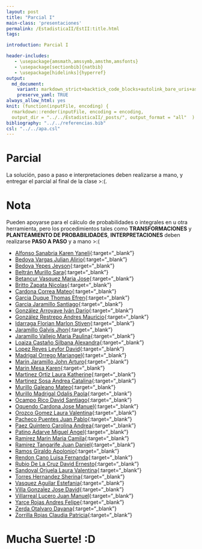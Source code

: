 ```yaml
---
layout: post
title: "Parcial I"
main-class: 'presentaciones'
permalink: /EstadisticaII/EstII:title.html
tags:

introduction: Parcial I

header-includes:
   - \usepackage{amsmath,amssymb,amsthm,amsfonts}
   - \usepackage[sectionbib]{natbib}
   - \usepackage[hidelinks]{hyperref}
output:
  md_document:
    variant: markdown_strict+backtick_code_blocks+autolink_bare_uris+ascii_identifiers+tex_math_single_backslash
    preserve_yaml: TRUE
always_allow_html: yes   
knit: (function(inputFile, encoding) {
  rmarkdown::render(inputFile, encoding = encoding,
  output_dir = "../../EstadisticaII/_posts/", output_format = "all"  ) })
bibliography: "../../referencias.bib"
csl: "../../apa.csl"
---
```


# Parcial

La solución, paso a paso e interpretaciones deben realizarse a mano, y
entregar el parcial al final de la clase &gt;:(.

# Nota

Pueden apoyarse para el cálculo de probabilidades o integrales en u otra
herramienta, pero los procedimientos tales como **TRANSFORMACIONES** y
**PLANTEAMIENTO DE PROBABILIDADES**, **INTERPRETACIONES** deben
realizarse **PASO A PASO** y a mano &gt;:(

-   [Alfonso Sanabria Karen
    Yaneli](https://github.com/jiperezga/jiperezga.github.io/raw/master/Dataset/Parcial/P1002280289.pdf){:target=“\_blank”}
-   [Bedoya Vargas Julian
    Alirio](https://github.com/jiperezga/jiperezga.github.io/raw/master/Dataset/Parcial/P1039474881.pdf){:target=“\_blank”}
-   [Bedoya Yepes
    Jeyson](https://github.com/jiperezga/jiperezga.github.io/raw/master/Dataset/Parcial/P1035910579.pdf){:target=“\_blank”}
-   [Beltrán Murillo
    Sara](https://github.com/jiperezga/jiperezga.github.io/raw/master/Dataset/Parcial/P1025645499.pdf){:target=“\_blank”}
-   [Betancur Vasquez Maria
    Jose](https://github.com/jiperezga/jiperezga.github.io/raw/master/Dataset/Parcial/P1040571395.pdf){:target=“\_blank”}
-   [Britto Zapata
    Nicolas](https://github.com/jiperezga/jiperezga.github.io/raw/master/Dataset/Parcial/P1035305565.pdf){:target=“\_blank”}
-   [Cardona Correa
    Mateo](https://github.com/jiperezga/jiperezga.github.io/raw/master/Dataset/Parcial/P1193071420.pdf){:target=“\_blank”}
-   [Garcia Duque Thomas
    Efren](https://github.com/jiperezga/jiperezga.github.io/raw/master/Dataset/Parcial/P1025645728.pdf){:target=“\_blank”}
-   [Garcia Jaramillo
    Santiago](https://github.com/jiperezga/jiperezga.github.io/raw/master/Dataset/Parcial/P1022143158.pdf){:target=“\_blank”}
-   [González Arroyave Iván
    Darío](https://github.com/jiperezga/jiperezga.github.io/raw/master/Dataset/Parcial/P1000307346.pdf){:target=“\_blank”}
-   [González Restrepo Andres
    Mauricio](https://github.com/jiperezga/jiperezga.github.io/raw/master/Dataset/Parcial/P1000747913.pdf){:target=“\_blank”}
-   [Idarraga Florian Marlon
    Stiven](https://github.com/jiperezga/jiperezga.github.io/raw/master/Dataset/Parcial/P1099736342.pdf){:target=“\_blank”}
-   [Jaramillo Galvis
    Jhon](https://github.com/jiperezga/jiperezga.github.io/raw/master/Dataset/Parcial/P1004347892.pdf){:target=“\_blank”}
-   [Jaramillo Vallejo Maria
    Paulina](https://github.com/jiperezga/jiperezga.github.io/raw/master/Dataset/Parcial/P1023626138.pdf){:target=“\_blank”}
-   [Loaiza Castaño Silbana
    Alexandra](https://github.com/jiperezga/jiperezga.github.io/raw/master/Dataset/Parcial/P43876694.pdf){:target=“\_blank”}
-   [Lopez Reyes Leyfor
    David](https://github.com/jiperezga/jiperezga.github.io/raw/master/Dataset/Parcial/P1083876251.pdf){:target=“\_blank”}
-   [Madrigal Orrego
    Mariangel](https://github.com/jiperezga/jiperezga.github.io/raw/master/Dataset/Parcial/P1007202997.pdf){:target=“\_blank”}
-   [Marin Jaramillo John
    Arturo](https://github.com/jiperezga/jiperezga.github.io/raw/master/Dataset/Parcial/P1017129376.pdf){:target=“\_blank”}
-   [Marin Mesa
    Karen](https://github.com/jiperezga/jiperezga.github.io/raw/master/Dataset/Parcial/P1011591070.pdf){:target=“\_blank”}
-   [Martinez Ortiz Laura
    Katherine](https://github.com/jiperezga/jiperezga.github.io/raw/master/Dataset/Parcial/P1070384075.pdf){:target=“\_blank”}
-   [Martinez Sosa Andrea
    Catalina](https://github.com/jiperezga/jiperezga.github.io/raw/master/Dataset/Parcial/P1017159829.pdf){:target=“\_blank”}
-   [Murillo Galeano
    Mateo](https://github.com/jiperezga/jiperezga.github.io/raw/master/Dataset/Parcial/P1193117781.pdf){:target=“\_blank”}
-   [Murillo Madrigal Odalis
    Paola](https://github.com/jiperezga/jiperezga.github.io/raw/master/Dataset/Parcial/P1017265065.pdf){:target=“\_blank”}
-   [Ocampo Rico David
    Santiago](https://github.com/jiperezga/jiperezga.github.io/raw/master/Dataset/Parcial/P1001478035.pdf){:target=“\_blank”}
-   [Oquendo Cardona Jose
    Manuel](https://github.com/jiperezga/jiperezga.github.io/raw/master/Dataset/Parcial/P1013339529.pdf){:target=“\_blank”}
-   [Orozco Gomez Laura
    Valentina](https://github.com/jiperezga/jiperezga.github.io/raw/master/Dataset/Parcial/P1023368864.pdf){:target=“\_blank”}
-   [Pacheco Puentes Juan
    Pablo](https://github.com/jiperezga/jiperezga.github.io/raw/master/Dataset/Parcial/P1007521302.pdf){:target=“\_blank”}
-   [Paez Quintero Carolina
    Andrea](https://github.com/jiperezga/jiperezga.github.io/raw/master/Dataset/Parcial/P1003266561.pdf){:target=“\_blank”}
-   [Patino Adarve Miguel
    Angel](https://github.com/jiperezga/jiperezga.github.io/raw/master/Dataset/Parcial/P1022144638.pdf){:target=“\_blank”}
-   [Ramirez Marin Maria
    Camila](https://github.com/jiperezga/jiperezga.github.io/raw/master/Dataset/Parcial/P1113858616.pdf){:target=“\_blank”}
-   [Ramirez Tangarife Juan
    Daniel](https://github.com/jiperezga/jiperezga.github.io/raw/master/Dataset/Parcial/P1001748790.pdf){:target=“\_blank”}
-   [Ramos Giraldo
    Apolonio](https://github.com/jiperezga/jiperezga.github.io/raw/master/Dataset/Parcial/P1042772372.pdf){:target=“\_blank”}
-   [Rendon Cano Luisa
    Fernanda](https://github.com/jiperezga/jiperezga.github.io/raw/master/Dataset/Parcial/P1013458773.pdf){:target=“\_blank”}
-   [Rubio De La Cruz David
    Ernesto](https://github.com/jiperezga/jiperezga.github.io/raw/master/Dataset/Parcial/P1001093886.pdf){:target=“\_blank”}
-   [Sandoval Orjuela Laura
    Valentina](https://github.com/jiperezga/jiperezga.github.io/raw/master/Dataset/Parcial/P1025522721.pdf){:target=“\_blank”}
-   [Torres Hernandez
    Sherina](https://github.com/jiperezga/jiperezga.github.io/raw/master/Dataset/Parcial/P1005627848.pdf){:target=“\_blank”}
-   [Vasquez Aguilar
    Estefania](https://github.com/jiperezga/jiperezga.github.io/raw/master/Dataset/Parcial/P1001534544.pdf){:target=“\_blank”}
-   [Villa Gonzalez Jose
    David](https://github.com/jiperezga/jiperezga.github.io/raw/master/Dataset/Parcial/P1000405814.pdf){:target=“\_blank”}
-   [Villarreal Lucero Juan
    Manuel](https://github.com/jiperezga/jiperezga.github.io/raw/master/Dataset/Parcial/P1086418072.pdf){:target=“\_blank”}
-   [Yarce Rojas Andres
    Felipe](https://github.com/jiperezga/jiperezga.github.io/raw/master/Dataset/Parcial/P1000899517.pdf){:target=“\_blank”}
-   [Zerda Otalvaro
    Dayana](https://github.com/jiperezga/jiperezga.github.io/raw/master/Dataset/Parcial/P1072421111.pdf){:target=“\_blank”}
-   [Zorrilla Rojas Claudia
    Patricia](https://github.com/jiperezga/jiperezga.github.io/raw/master/Dataset/Parcial/P1025641765.pdf){:target=“\_blank”}

<h1>
Mucha Suerte! :D
</h1>
